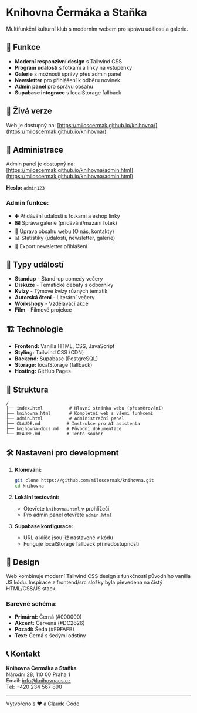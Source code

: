 # Knihovna Čermáka a Staňka

Multifunkční kulturní klub s moderním webem pro správu událostí a galerie.

## 🌟 Funkce

- **Moderní responzivní design** s Tailwind CSS
- **Program událostí** s fotkami a linky na vstupenky
- **Galerie** s možností správy přes admin panel
- **Newsletter** pro přihlášení k odběru novinek
- **Admin panel** pro správu obsahu
- **Supabase integrace** s localStorage fallback

## 🚀 Živá verze

Web je dostupný na: [https://miloscermak.github.io/knihovna/](https://miloscermak.github.io/knihovna/)

## 📱 Administrace

Admin panel je dostupný na: [https://miloscermak.github.io/knihovna/admin.html](https://miloscermak.github.io/knihovna/admin.html)

**Heslo:** `admin123`

### Admin funkce:
- ➕ Přidávání událostí s fotkami a eshop linky
- 🖼️ Správa galerie (přidávání/mazání fotek)
- 📝 Úprava obsahu webu (O nás, kontakty)
- 📊 Statistiky (události, newsletter, galerie)
- 📧 Export newsletter přihlášení

## 🎯 Typy událostí

- **Standup** - Stand-up comedy večery
- **Diskuze** - Tematické debaty s odborníky  
- **Kvízy** - Týmové kvízy různých tematik
- **Autorská čtení** - Literární večery
- **Workshopy** - Vzdělávací akce
- **Film** - Filmové projekce

## 🏗️ Technologie

- **Frontend:** Vanilla HTML, CSS, JavaScript
- **Styling:** Tailwind CSS (CDN)
- **Backend:** Supabase (PostgreSQL)
- **Storage:** localStorage (fallback)
- **Hosting:** GitHub Pages

## 📁 Struktura

```
/
├── index.html          # Hlavní stránka webu (přesměrování)
├── knihovna.html       # Kompletní web s všemi funkcemi
├── admin.html          # Administrační panel
├── CLAUDE.md          # Instrukce pro AI asistenta
├── knihovna-docs.md   # Původní dokumentace
└── README.md          # Tento soubor
```

## 🛠️ Nastavení pro development

1. **Klonování:**
   ```bash
   git clone https://github.com/miloscermak/knihovna.git
   cd knihovna
   ```

2. **Lokální testování:**
   - Otevřete `knihovna.html` v prohlížeči
   - Pro admin panel otevřete `admin.html`

3. **Supabase konfigurace:**
   - URL a klíče jsou již nastavené v kódu
   - Funguje localStorage fallback při nedostupnosti

## 🎨 Design

Web kombinuje moderní Tailwind CSS design s funkčností původního vanilla JS kódu. Inspirace z frontend/src složky byla převedena na čistý HTML/CSS/JS stack.

### Barevné schéma:
- **Primární:** Černá (#000000)
- **Akcent:** Červená (#DC2626) 
- **Pozadí:** Šedá (#F9FAFB)
- **Text:** Černá s šedými odstíny

## 📞 Kontakt

**Knihovna Čermáka a Staňka**  
Národní 28, 110 00 Praha 1  
Email: info@knihovnacs.cz  
Tel: +420 234 567 890

---

Vytvořeno s ❤️ a Claude Code
